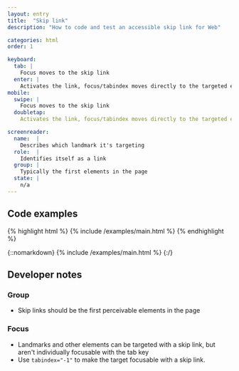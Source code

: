 ```yaml
---
layout: entry
title:  "Skip link"
description: "How to code and test an accessible skip link for Web"

categories: html
order: 1

keyboard:
  tab: |
    Focus moves to the skip link
  enter: |
    Activates the link, focus/tabindex moves directly to the targeted element     
mobile:
  swipe: |
    Focus moves to the skip link
  doubletap:
    Activates the link, focus/tabindex moves directly to the targeted element

screenreader:
  name:  |
    Describes which landmark it's targeting
  role:  |
    Identifies itself as a link
  group: |
    Typically the first elements in the page
  state: |
    n/a
---
```


## Code examples

{% highlight html %}
{% include /examples/main.html %}
{% endhighlight %}

{::nomarkdown}
<example>
{% include /examples/main.html %}
</example>
{:/}



## Developer notes

### Group

- Skip links should be the first perceivable elements in the page

### Focus

- Landmarks and other elements can be targeted with a skip link, but aren't individually focusable with the tab key
- Use `tabindex="-1"` to make the target focusable with a skip link.